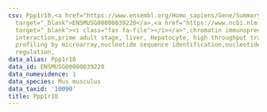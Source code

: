 ```yaml
---
csv: Ppp1r10,<a href="https://www.ensembl.org/Homo_sapiens/Gene/Summary?db=core;g=ENSMUSG00000039220"
  target="_blank">ENSMUSG00000039220</a>,<a href="https://www.ncbi.nlm.nih.gov/pubmed/23834426"
  target="_blank"><i class="fas fa-file"></i></a>",chromatin immunoprecipitation assay,direct
  interaction,prime adult stage, liver, Hepatocyte, high throughput transcription
  profiling by microarray,nucleotide sequence identification,nucleotide sequence identification,transcriptional
  regulation,
data_alias: Ppp1r10
data_id: ENSMUSG00000039220
data_numevidence: 1
data_species: Mus musculus
data_taxid: '10090'
title: Ppp1r10
---
```


